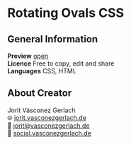 # Rotating Ovals CSS
## General Information
**Preview** [open](https://jorit.vasconezgerlach.de/host/rotating-ovals-css-git/)\
**Licence** Free to copy, edit and share\
**Languages** CSS, HTML

## About Creator
Jorit Vásconez Gerlach\
🌐 [jorit.vasconezgerlach.de](https://jorit.vasconezgerlach.de)\
📧 [jorit@vasconezgerlach.de](mailto:jorit@vasconezgerlach.de)\
🔗 [social.vasconezgerlach.de](https://social.vasconezgerlach.de)